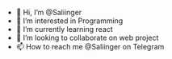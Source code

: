 - 👋 Hi, I’m @Saliinger
- 👀 I’m interested in Programming
- 🌱 I’m currently learning react
- 💞️ I’m looking to collaborate on web project
- 📫 How to reach me @Saliinger on Telegram


